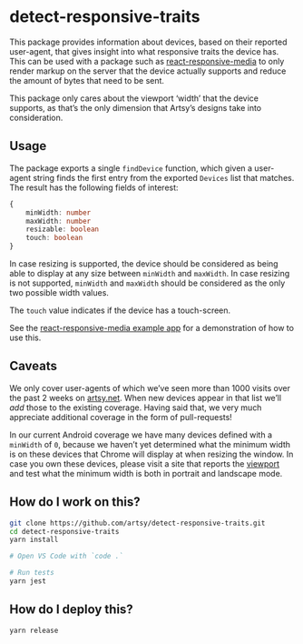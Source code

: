 # detect-responsive-traits

This package provides information about devices, based on their reported user-agent, that gives insight into what
responsive traits the device has. This can be used with a package such as [react-responsive-media][rrm] to only render
markup on the server that the device actually supports and reduce the amount of bytes that need to be sent.

This package only cares about the viewport ‘width’ that the device supports, as that’s the only dimension that Artsy’s
designs take into consideration.

## Usage

The package exports a single `findDevice` function, which given a user-agent string finds the first entry from the
exported `Devices` list that matches. The result has the following fields of interest:

```ts
{
    minWidth: number
    maxWidth: number
    resizable: boolean
    touch: boolean
}
```

In case resizing is supported, the device should be considered as being able to display at any size between `minWidth`
and `maxWidth`. In case resizing is not supported, `minWidth` and `maxWidth` should be considered as the only two
possible width values.

The `touch` value indicates if the device has a touch-screen.

See the [react-responsive-media example app][rrm-example] for a demonstration of how to use this.

## Caveats

We only cover user-agents of which we’ve seen more than 1000 visits over the past 2 weeks on [artsy.net][artsy]. When
new devices appear in that list we’ll _add_ those to the existing coverage. Having said that, we very much appreciate
additional coverage in the form of pull-requests!

In our current Android coverage we have many devices defined with a `minWidth` of `0`, because we haven’t yet determined
what the minimum width is on these devices that Chrome will display at when resizing the window. In case you own these
devices, please visit a site that reports the [viewport][] and test what the minimum width is both in portrait and
landscape mode.

## How do I work on this?

```sh
git clone https://github.com/artsy/detect-responsive-traits.git
cd detect-responsive-traits
yarn install

# Open VS Code with `code .`

# Run tests
yarn jest
```

## How do I deploy this?

```sh
yarn release
```

[artsy]: https://www.artsy.net
[rrm]: https://github.com/artsy/react-responsive-media
[rrm-example]: https://github.com/artsy/react-responsive-media/blob/master/example/server.tsx
[viewport]: http://viewportsizes.com/mine